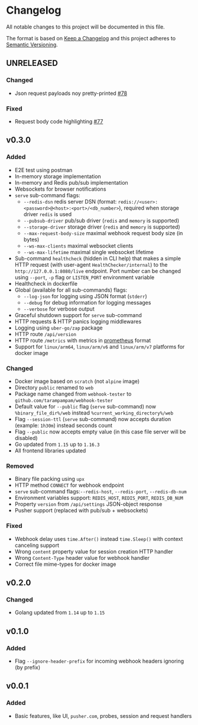 # Changelog

All notable changes to this project will be documented in this file.

The format is based on [Keep a Changelog][keepachangelog] and this project adheres to [Semantic Versioning][semver].

## UNRELEASED

### Changed

- Json request payloads noy pretty-printed [#78]

### Fixed

- Request body code highlighting [#77]

[#77]:https://github.com/tarampampam/webhook-tester/issues/77
[#78]:https://github.com/tarampampam/webhook-tester/issues/78

## v0.3.0

### Added

- E2E test using postman
- In-memory storage implementation
- In-memory and Redis pub/sub implementation
- Websockets for browser notifications
- `serve` sub-command flags:
  - `--redis-dsn` redis server DSN (format: `redis://<user>:<password>@<host>:<port>/<db_number>`), required when storage driver `redis` is used
  - `--pubsub-driver` pub/sub driver (`redis` and `memory` is supported)
  - `--storage-driver` storage driver (`redis` and `memory` is supported)
  - `--max-request-body-size` maximal webhook request body size (in bytes)
  - `--ws-max-clients` maximal websocket clients
  - `--ws-max-lifetime` maximal single websocket lifetime
- Sub-command `healthcheck` (hidden in CLI help) that makes a simple HTTP request (with user-agent `HealthChecker/internal`) to the `http://127.0.0.1:8080/live` endpoint. Port number can be changed using `--port`, `-p` flag or `LISTEN_PORT` environment variable
- Healthcheck in dockerfile
- Global (available for all sub-commands) flags:
  - `--log-json` for logging using JSON format (`stderr`)
  - `--debug` for debug information for logging messages
  - `--verbose` for verbose output
- Graceful shutdown support for `serve` sub-command
- HTTP requests & HTTP panics logging middlewares
- Logging using `uber-go/zap` package
- HTTP route `/api/version`
- HTTP route `/metrics` with metrics in [prometheus](https://github.com/prometheus) format
- Support for `linux/arm64`, `linux/arm/v6` and `linux/arm/v7` platforms for docker image

### Changed

- Docker image based on `scratch` (not `alpine` image)
- Directory `public` renamed to `web`
- Package name changed from `webhook-tester` to `github.com/tarampampam/webhook-tester`
- Default value for `--public` flag (`serve` sub-command) now `%binary_file_dir%/web` instead `%current_working_directory%/web`
- Flag `--session-ttl` (`serve` sub-command) now accepts duration (example: `1h30m`) instead seconds count
- Flag `--public` now accepts empty value (in this case file server will be disabled)
- Go updated from `1.15` up to `1.16.3`
- All frontend libraries updated

### Removed

- Binary file packing using `upx`
- HTTP method `CONNECT` for webhook endpoint
- `serve` sub-command flags:`--redis-host`, `--redis-port`, `--redis-db-num`
- Environment variables support: `REDIS_HOST`, `REDIS_PORT`, `REDIS_DB_NUM`
- Property `version` from `/api/settings` JSON-object response
- Pusher support (replaced with pub/sub + websockets)

### Fixed

- Webhook delay uses `time.After()` instead `time.Sleep()` with context canceling support
- Wrong `content` property value for session creation HTTP handler
- Wrong `Content-Type` header value for webhook handler
- Correct file mime-types for docker image

## v0.2.0

### Changed

- Golang updated from `1.14` up to `1.15`

## v0.1.0

### Added

- Flag `--ignore-header-prefix` for incoming webhook headers ignoring (by prefix)

## v0.0.1

### Added

- Basic features, like UI, `pusher.com`, probes, session and request handlers

[keepachangelog]:https://keepachangelog.com/en/1.0.0/
[semver]:https://semver.org/spec/v2.0.0.html
